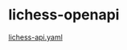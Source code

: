 # lichess-openapi

[lichess-api.yaml](https://github.com/lichess-org/api/blob/master/doc/specs/lichess-api.yaml)
